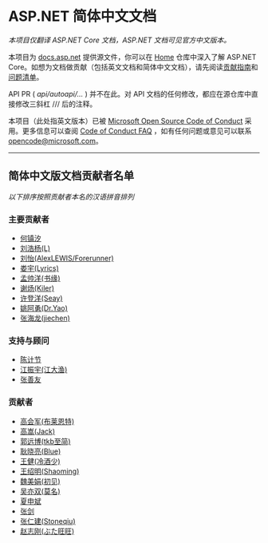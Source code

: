 ASP.NET 简体中文文档
==================

*本项目仅翻译 ASP.NET Core 文档，ASP.NET 文档可见官方中文版本。*

本项目为 [docs.asp.net](http://docs.asp.net/) 提供源文件，你可以在 [Home](https://github.com/aspnet/home) 仓库中深入了解 ASP.NET Core。如想为文档做贡献（包括英文文档和简体中文文档），请先阅读[贡献指南](CONTRIBUTING.md)和[问题清单](\https://github.com/aspnet/Docs/issues)。

API PR ( *api/autoapi/...* ) 并不在此。对 API 文档的任何修改，都应在源仓库中直接修改三斜杠 /// 后的注释。

本项目（此处指英文版本）已被 [Microsoft Open Source Code of Conduct](https://opensource.microsoft.com/codeofconduct/) 采用。更多信息可以查阅 [Code of Conduct FAQ](https://opensource.microsoft.com/codeofconduct/faq/) ，如有任何问题或意见可以联系 [opencode@microsoft.com](mailto:opencode@microsoft.com)。

***

## 简体中文版文档贡献者名单

*以下排序按照贡献者本名的汉语拼音排列*

### 主要贡献者

+ [何镇汐](https://github.com/UtilCore)
+ [刘浩杨(L)](https://github.com/liuhaoyang)
+ [刘怡(AlexLEWIS/Forerunner)](https://github.com/alexinea)
+ [娄宇(Lyrics)](https://github.com/xbuilder)
+ [孟帅洋(书缘)](https://github.com/mengshuaiyang)
+ [谢炀(Kiler)](https://github.com/kiler398)
+ [许登洋(Seay)](https://github.com/SeayXu)
+ [姚阿勇(Dr.Yao)](https://github.com/YaoaY)
+ [张海龙(jiechen)](http://github.com/ijiechen)

### 支持与顾问

+ [陈计节](https://github.com/jijiechen/)
+ [江振宇(江大渔)](https://github.com/kerryjiang)
+ [张善友](https://github.com/geffzhang)

### 贡献者

+ [高会军(布莱恩特)](https://github.com/iyacontrol)
+ [高嵩(Jack)](https://github.com/jack2gs)
+ [郭远博(tkb至简)](https://github.com/Farb)
+ [耿晓亮(Blue)](https://github.com/heyixiaoran)
+ [王健(冷酒少)](https://github.com/wjhgzx)
+ [王绍明(Shaoming)](https://github.com/ShaomingCode)
+ [魏美娟(初见)](https://github.com/ChujianA)
+ [吴亦双(莫名)](https://github.com/yesan)
+ [夏申斌](https://github.com/xiashenbin)
+ [张剑](https://github.com/garfieldzf8)
+ [张仁建(Stoneqiu)](https://github.com/stoneniqiu)
+ [赵志刚(ぶた旺旺)](https://github.com/rdzzg)
